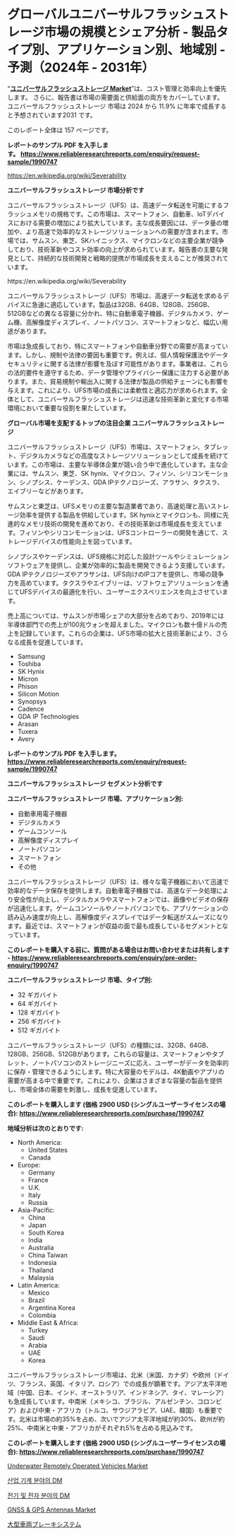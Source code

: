 <p><h1>グローバルユニバーサルフラッシュストレージ市場の規模とシェア分析 - 製品タイプ別、アプリケーション別、地域別 - 予測（2024年 - 2031年）</h1></p><p>&ldquo;<strong><a href="https://www.reliableresearchreports.com/universal-flash-storage-r1990747">ユニバーサルフラッシュストレージ Market</a></strong>&rdquo;は、コスト管理と効率向上を優先します。 さらに、報告書は市場の需要面と供給面の両方をカバーしています。 ユニバーサルフラッシュストレージ 市場は 2024 から 11.9% に年率で成長すると予想されています2031 です。</p>
<p>このレポート全体は 157 ページです。</p>
<p><strong>レポートのサンプル PDF を入手します。&nbsp;<a href="https://www.reliableresearchreports.com/enquiry/request-sample/1990747">https://www.reliableresearchreports.com/enquiry/request-sample/1990747</a></strong></p>
<p><a href="https://en.wikipedia.org/wiki/Severability">https://en.wikipedia.org/wiki/Severability</a></p>
<p><strong>ユニバーサルフラッシュストレージ 市場分析です</strong></p>
<p><p>ユニバーサルフラッシュストレージ（UFS）は、高速データ転送を可能にするフラッシュメモリの規格です。この市場は、スマートフォン、自動車、IoTデバイスにおける需要の増加により拡大しています。主な成長要因には、データ量の増加や、より高速で効率的なストレージソリューションへの需要が含まれます。市場では、サムスン、東芝、SKハイニックス、マイクロンなどの主要企業が競争しており、技術革新やコスト効率の向上が求められています。報告書の主要な発見として、持続的な技術開発と戦略的提携が市場成長を支えることが推奨されています。</p></p>
<p>https://en.wikipedia.org/wiki/Severability</p>
<p><p>ユニバーサルフラッシュストレージ（UFS）市場は、高速データ転送を求めるデバイスに急速に適応しています。製品は32GB、64GB、128GB、256GB、512GBなどの異なる容量に分かれ、特に自動車電子機器、デジタルカメラ、ゲーム機、高解像度ディスプレイ、ノートパソコン、スマートフォンなど、幅広い用途があります。</p><p>市場は急成長しており、特にスマートフォンや自動車分野での需要が高まっています。しかし、規制や法律の要因も重要です。例えば、個人情報保護法やデータセキュリティに関する法律が影響を及ぼす可能性があります。事業者は、これらの法的要件を遵守するため、データ管理やプライバシー保護に注力する必要があります。また、貿易規制や輸出入に関する法律が製品の供給チェーンにも影響を与えます。これにより、UFS市場の成長には柔軟性と適応力が求められます。全体として、ユニバーサルフラッシュストレージは迅速な技術革新と変化する市場環境において重要な役割を果たしています。</p></p>
<p><strong>グローバル市場を支配するトップの注目企業 ユニバーサルフラッシュストレージ</strong></p>
<p><p>ユニバーサルフラッシュストレージ（UFS）市場は、スマートフォン、タブレット、デジタルカメラなどの高度なストレージソリューションとして成長を続けています。この市場は、主要な半導体企業が競い合う中で進化しています。主な企業には、サムスン、東芝、SK hynix、マイクロン、フィソン、シリコンモーション、シノプシス、ケーデンス、GDA IPテクノロジーズ、アラサン、タクスラ、エイブリーなどがあります。</p><p>サムスンと東芝は、UFSメモリの主要な製造業者であり、高速処理と高いストレージ効率を提供する製品を供給しています。SK hynixとマイクロンも、同様に先進的なメモリ技術の開発を進めており、その技術革新は市場成長を支えています。フィソンやシリコンモーションは、UFSコントローラーの開発を通じて、ストレージデバイスの性能向上を図っています。</p><p>シノプシスやケーデンスは、UFS規格に対応した設計ツールやシミュレーションソフトウェアを提供し、企業が効率的に製品を開発できるよう支援しています。GDA IPテクノロジーズやアラサンは、UFS向けのIPコアを提供し、市場の競争力を高めています。タクスラやエイブリーは、ソフトウェアソリューションを通じてUFSデバイスの最適化を行い、ユーザーエクスペリエンスを向上させています。</p><p>売上高については、サムスンが市場シェアの大部分を占めており、2019年には半導体部門での売上が100兆ウォンを超えました。マイクロンも数十億ドルの売上を記録しています。これらの企業は、UFS市場の拡大と技術革新により、さらなる成長を促進しています。</p></p>
<p><ul><li>Samsung</li><li>Toshiba</li><li>SK Hynix</li><li>Micron</li><li>Phison</li><li>Silicon Motion</li><li>Synopsys</li><li>Cadence</li><li>GDA IP Technologies</li><li>Arasan</li><li>Tuxera</li><li>Avery</li></ul></p>
<p><strong>レポートのサンプル PDF を入手します。 <a href="https://www.reliableresearchreports.com/enquiry/request-sample/1990747">https://www.reliableresearchreports.com/enquiry/request-sample/1990747</a></strong></p>
<p><strong>ユニバーサルフラッシュストレージ セグメント分析です</strong></p>
<p><strong>ユニバーサルフラッシュストレージ 市場、アプリケーション別:</strong></p>
<p><ul><li>自動車用電子機器</li><li>デジタルカメラ</li><li>ゲームコンソール</li><li>高解像度ディスプレイ</li><li>ノートパソコン</li><li>スマートフォン</li><li>その他</li></ul></p>
<p><p>ユニバーサルフラッシュストレージ（UFS）は、様々な電子機器において迅速で効率的なデータ保存を提供します。自動車電子機器では、高速なデータ処理により安全性が向上し、デジタルカメラやスマートフォンでは、画像やビデオの保存が迅速化します。ゲームコンソールやノートパソコンでも、アプリケーションの読み込み速度が向上し、高解像度ディスプレイではデータ転送がスムーズになります。最近では、スマートフォンが収益の面で最も成長しているセグメントとなっています。</p></p>
<p><strong>このレポートを購入する前に、質問がある場合はお問い合わせまたは共有します - <a href="https://www.reliableresearchreports.com/enquiry/pre-order-enquiry/1990747">https://www.reliableresearchreports.com/enquiry/pre-order-enquiry/1990747</a></strong></p>
<p><strong>ユニバーサルフラッシュストレージ 市場、タイプ別:</strong></p>
<p><ul><li>32 ギガバイト</li><li>64 ギガバイト</li><li>128 ギガバイト</li><li>256 ギガバイト</li><li>512 ギガバイト</li></ul></p>
<p><p>ユニバーサルフラッシュストレージ（UFS）の種類には、32GB、64GB、128GB、256GB、512GBがあります。これらの容量は、スマートフォンやタブレット、ノートパソコンのストレージニーズに応え、ユーザーがデータを効率的に保存・管理できるようにします。特に大容量のモデルは、4K動画やアプリの需要が高まる中で重要です。これにより、企業はさまざまな容量の製品を提供し、市場全体の需要を刺激し、成長を促進しています。</p></p>
<p><strong>このレポートを購入します (価格 2900 USD (シングルユーザーライセンスの場合): <a href="https://www.reliableresearchreports.com/purchase/1990747">https://www.reliableresearchreports.com/purchase/1990747</a></strong></p>
<p><strong>地域分析は次のとおりです:</strong></p>
<p><ul>
    <li>
        North America:
        <ul>
            <li>United States</li>
            <li>Canada</li>
        </ul>
    </li>
    <li>
        Europe:
        <ul>
            <li>Germany</li>
            <li>France</li>
            <li>U.K.</li>
            <li>Italy</li>
            <li>Russia</li>
        </ul>
    </li>
    <li>
        Asia-Pacific:
        <ul>
            <li>China</li>
            <li>Japan</li>
            <li>South Korea</li>
            <li>India</li>
            <li>Australia</li>
            <li>China Taiwan</li>
            <li>Indonesia</li>
            <li>Thailand</li>
            <li>Malaysia</li>
        </ul>
    </li>
    <li>
        Latin America:
        <ul>
            <li>Mexico</li>
            <li>Brazil</li>
            <li>Argentina Korea</li>
            <li>Colombia</li>
        </ul>
    </li>
    <li>
        Middle East & Africa:
        <ul>
            <li>Turkey</li>
            <li>Saudi</li>
            <li>Arabia</li>
            <li>UAE</li>
            <li>Korea</li>
        </ul>
    </li>
    </ul></p>
<p><p>ユニバーサルフラッシュストレージ市場は、北米（米国、カナダ）や欧州（ドイツ、フランス、英国、イタリア、ロシア）での成長が顕著です。アジア太平洋地域（中国、日本、インド、オーストラリア、インドネシア、タイ、マレーシア）も急成長しています。中南米（メキシコ、ブラジル、アルゼンチン、コロンビア）および中東・アフリカ（トルコ、サウジアラビア、UAE、韓国）も重要です。北米は市場の約35%を占め、次いでアジア太平洋地域が約30%、欧州が約25%、中南米と中東・アフリカがそれぞれ5%を占める見込みです。</p></p>
<p><strong>このレポートを購入します (価格 2900 USD (シングルユーザーライセンスの場合): <a href="https://www.reliableresearchreports.com/purchase/1990747">https://www.reliableresearchreports.com/purchase/1990747</a></strong></p>
<p><p><a href="https://medium.com/@joe.tucker3457/this-report-aims-to-deliver-an-in-depth-analysis-of-the-global-underwater-remotely-operated-8b804ef750f8?postPublishedType=initial">Underwater Remotely Operated Vehicles Market</a></p><p><a href="https://medium.com/@trevorkruvalis5678/dm-in-industry-machinery-market-%EC%9D%98-%EA%B8%80%EB%A1%9C%EB%B2%8C-%EC%8B%9C%EC%9E%A5-%EA%B0%9C%EC%9A%94%EB%8A%94-%EC%A0%84-%EC%84%B8%EA%B3%84-%EB%B0%8F-%EC%A3%BC%EC%9A%94-%EC%8B%9C%EC%9E%A5%EC%9D%98-%EC%82%B0%EC%97%85%EC%97%90-%EC%98%81%ED%96%A5%EC%9D%84-%EB%AF%B8%EC%B9%98%EB%8A%94-%EC%A3%BC%EC%9A%94-%ED%8A%B8%EB%A0%8C%EB%93%9C%EC%97%90-%EB%8C%80%ED%95%9C-%EB%8F%85%ED%8A%B9%ED%95%9C-%EA%B4%80%EC%A0%90%EC%9D%84-%EC%A0%9C%EA%B3%B5%ED%95%A9%EB%8B%88%EB%8B%A4-9add10ee0a14">산업 기계 분야의 DM</a></p><p><a href="https://medium.com/@trevorkruvalis5678/%EC%84%B8%EA%B3%84-dm-in-electrical-and-electronics-market-%EC%9D%80-2024%EC%97%90%EC%84%9C-2031%EB%A1%9C-%EC%97%B0%ED%8F%89%EA%B7%A0-%EC%A6%9D%EA%B0%80%EC%9C%A8%EC%9D%84-%EB%B3%B4%EC%9D%BC-%EA%B2%83%EC%9C%BC%EB%A1%9C-%EC%98%88%EC%83%81%EB%90%A9%EB%8B%88%EB%8B%A4-68ddd9e4762d">전기 및 전자 분야의 DM</a></p><p><a href="https://github.com/Rekhakhatun65/Market-Research-Report-List-1/blob/main/gnss-gps-antennas-market.md">GNSS & GPS Antennas Market</a></p><p><a href="https://medium.com/@chellamarie1962/heavy-duty-vehicle-braking-system-market-%E3%81%AF-%E3%82%B3%E3%82%B9%E3%83%88%E7%AE%A1%E7%90%86%E3%81%A8%E5%8A%B9%E7%8E%87%E5%90%91%E4%B8%8A%E3%82%92%E5%84%AA%E5%85%88%E3%81%97%E3%81%BE%E3%81%99-%E3%81%95%E3%82%89%E3%81%AB-%E5%A0%B1%E5%91%8A%E6%9B%B8%E3%81%AF%E5%B8%82%E5%A0%B4%E3%81%AE%E9%9C%80%E8%A6%81%E9%9D%A2%E3%81%A8%E4%BE%9B%E7%B5%A6%E9%9D%A2%E3%81%AE%E4%B8%A1%E6%96%B9%E3%82%92%E3%82%AB%E3%83%90%E3%83%BC%E3%81%97%E3%81%A6%E3%81%84%E3%81%BE%E3%81%99-6538dcfdcd8f">大型車両ブレーキシステム</a></p></p>